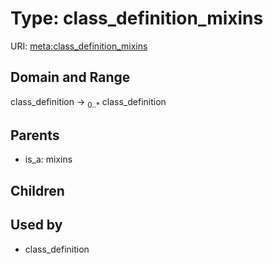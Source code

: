 
# Type: class_definition_mixins




URI: [meta:class_definition_mixins](https://w3id.org/biolink/biolinkml/meta/class_definition_mixins)


## Domain and Range

class_definition ->  <sub>0..*</sub> class_definition

## Parents

 *  is_a: mixins

## Children


## Used by

 * class_definition
